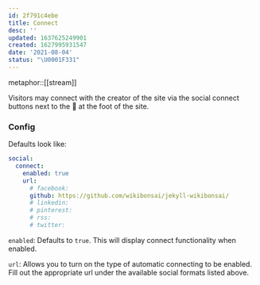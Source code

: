 ```yaml
---
id: 2f791c4ebe
title: Connect
desc: ''
updated: 1637625249901
created: 1627995931547
date: '2021-08-04'
status: "\U0001F331"
---
```


metaphor::[[stream]]

Visitors may connect with the creator of the site via the social connect buttons next to the 🌊 at the foot of the site.

### Config

Defaults look like:

```yaml
social:
  connect:
    enabled: true
    url:
      # facebook:
      github: https://github.com/wikibonsai/jekyll-wikibonsai/
      # linkedin:
      # pinterest:
      # rss:
      # twitter:
```

`enabled`: Defaults to `true`. This will display connect functionality when enabled.

`url`: Allows you to turn on the type of automatic connecting to be enabled. Fill out the appropriate url under the available social formats listed above.
